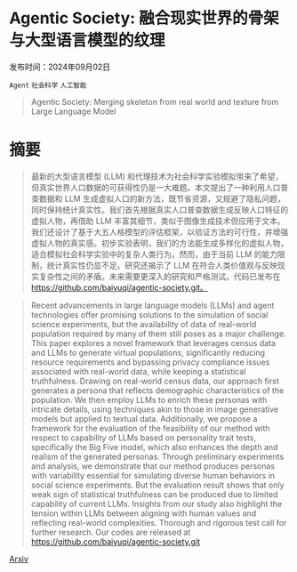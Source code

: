 # Agentic Society: 融合现实世界的骨架与大型语言模型的纹理

发布时间：2024年09月02日

`Agent` `社会科学` `人工智能`

> Agentic Society: Merging skeleton from real world and texture from Large Language Model

# 摘要

> 最新的大型语言模型 (LLM) 和代理技术为社会科学实验模拟带来了希望，但真实世界人口数据的可获得性仍是一大难题。本文提出了一种利用人口普查数据和 LLM 生成虚拟人口的新方法，既节省资源，又规避了隐私问题，同时保持统计真实性。我们首先根据真实人口普查数据生成反映人口特征的虚拟人物，再借助 LLM 丰富其细节，类似于图像生成技术但应用于文本。我们还设计了基于大五人格模型的评估框架，以验证方法的可行性，并增强虚拟人物的真实感。初步实验表明，我们的方法能生成多样化的虚拟人物，适合模拟社会科学实验中的复杂人类行为。然而，由于当前 LLM 的能力限制，统计真实性仍显不足。研究还揭示了 LLM 在符合人类价值观与反映现实复杂性之间的矛盾。未来需要更深入的研究和严格测试。代码已发布在 https://github.com/baiyuqi/agentic-society.git。

> Recent advancements in large language models (LLMs) and agent technologies offer promising solutions to the simulation of social science experiments, but the availability of data of real-world population required by many of them still poses as a major challenge. This paper explores a novel framework that leverages census data and LLMs to generate virtual populations, significantly reducing resource requirements and bypassing privacy compliance issues associated with real-world data, while keeping a statistical truthfulness. Drawing on real-world census data, our approach first generates a persona that reflects demographic characteristics of the population. We then employ LLMs to enrich these personas with intricate details, using techniques akin to those in image generative models but applied to textual data. Additionally, we propose a framework for the evaluation of the feasibility of our method with respect to capability of LLMs based on personality trait tests, specifically the Big Five model, which also enhances the depth and realism of the generated personas. Through preliminary experiments and analysis, we demonstrate that our method produces personas with variability essential for simulating diverse human behaviors in social science experiments. But the evaluation result shows that only weak sign of statistical truthfulness can be produced due to limited capability of current LLMs. Insights from our study also highlight the tension within LLMs between aligning with human values and reflecting real-world complexities. Thorough and rigorous test call for further research. Our codes are released at https://github.com/baiyuqi/agentic-society.git

[Arxiv](https://arxiv.org/abs/2409.10550)